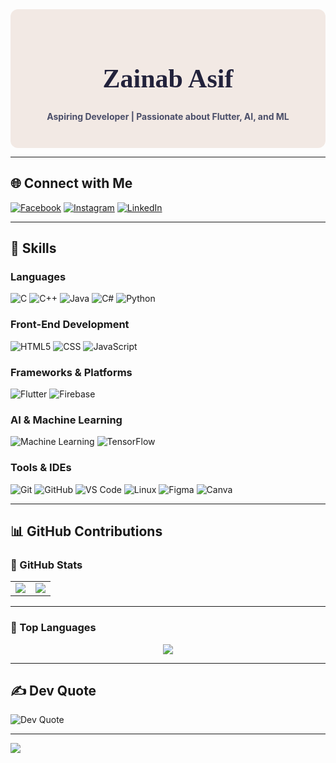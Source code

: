 <div align="center" style="background-color:#F2E9E4; padding: 2em; border-radius: 12px;">

<h1 style="font-family: 'Playfair Display', serif; font-size: 3em; color:#22223B;">
  Zainab Asif
</h1>

<p style="color:#4A4E69;"><strong>Aspiring Developer | Passionate about Flutter, AI, and ML</strong></p>

</div>

---

## 🌐 Connect with Me

[![Facebook](https://img.shields.io/badge/Facebook-4A4E69?style=for-the-badge&logo=facebook&logoColor=white)](https://www.facebook.com/zainabasf)
[![Instagram](https://img.shields.io/badge/Instagram-9A8C98?style=for-the-badge&logo=instagram&logoColor=white)](https://instagram.com/zainab.asf)
[![LinkedIn](https://img.shields.io/badge/LinkedIn-C9ADA7?style=for-the-badge&logo=linkedin&logoColor=white)](https://linkedin.com/in/zainab-asif-44282b276/)

---

## 🧠 Skills

### Languages
![C](https://img.shields.io/badge/C-22223B?style=for-the-badge&logo=c&logoColor=white)
![C++](https://img.shields.io/badge/C++-4A4E69?style=for-the-badge&logo=c%2B%2B&logoColor=white)
![Java](https://img.shields.io/badge/Java-9A8C98?style=for-the-badge&logo=java&logoColor=white)
![C#](https://img.shields.io/badge/C%23-C9ADA7?style=for-the-badge&logo=csharp&logoColor=white)
![Python](https://img.shields.io/badge/Python-F2E9E4?style=for-the-badge&logo=python&logoColor=black)

### Front-End Development
![HTML5](https://img.shields.io/badge/HTML5-4A4E69?style=for-the-badge&logo=html5&logoColor=white)
![CSS](https://img.shields.io/badge/CSS-9A8C98?style=for-the-badge&logo=css3&logoColor=white)
![JavaScript](https://img.shields.io/badge/JavaScript-C9ADA7?style=for-the-badge&logo=javascript&logoColor=black)

### Frameworks & Platforms
![Flutter](https://img.shields.io/badge/Flutter-22223B?style=for-the-badge&logo=flutter&logoColor=white)
![Firebase](https://img.shields.io/badge/Firebase-F2E9E4?style=for-the-badge&logo=firebase&logoColor=black)

### AI & Machine Learning
![Machine Learning](https://img.shields.io/badge/Machine%20Learning-9A8C98?style=for-the-badge&logo=scikit-learn&logoColor=white)
![TensorFlow](https://img.shields.io/badge/TensorFlow-C9ADA7?style=for-the-badge&logo=tensorflow&logoColor=white)

### Tools & IDEs
![Git](https://img.shields.io/badge/Git-4A4E69?style=for-the-badge&logo=git&logoColor=white)
![GitHub](https://img.shields.io/badge/GitHub-22223B?style=for-the-badge&logo=github&logoColor=white)
![VS Code](https://img.shields.io/badge/VS%20Code-9A8C98?style=for-the-badge&logo=visual-studio-code&logoColor=white)
![Linux](https://img.shields.io/badge/Linux-C9ADA7?style=for-the-badge&logo=linux&logoColor=black)
![Figma](https://img.shields.io/badge/Figma-F2E9E4?style=for-the-badge&logo=figma&logoColor=black)
![Canva](https://img.shields.io/badge/Canva-4A4E69?style=for-the-badge&logo=canva&logoColor=white)

---


## 📊 GitHub Contributions

### 🔹 GitHub Stats

<table>
<tr>
  <td align="center">
    <img src="https://github-readme-stats.vercel.app/api?username=Zainab-asf&show_icons=true&theme=calm&hide_border=true&bg_color=F2E9E4&title_color=22223B&text_color=4A4E69&icon_color=9A8C98" />
  </td>
  <td align="center">
    <img src="https://github-readme-streak-stats.herokuapp.com/?user=Zainab-asf&theme=calm&hide_border=true&background=F2E9E4&ring=4A4E69&fire=9A8C98&currStreakLabel=22223B" />
  </td>
</tr>
</table>

---

### 🔹 Top Languages

<div align="center">
  <img src="https://github-readme-stats.vercel.app/api/top-langs/?username=Zainab-asf&layout=compact&theme=calm&hide_border=true&bg_color=F2E9E4&title_color=22223B&text_color=4A4E69" />
</div>

---

## ✍️ Dev Quote

![Dev Quote](https://quotes-github-readme.vercel.app/api?type=horizontal&theme=dark)

---

[![](https://visitcount.itsvg.in/api?id=Zainab-asf&icon=2&color=10)](https://visitcount.itsvg.in)

<!-- Built with pastel perfection by Zainab using GPRM -->
